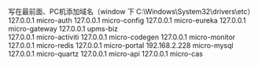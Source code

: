 写在最前面、PC机添加域名（window 下 C:\Windows\System32\drivers\etc）
    127.0.0.1        micro-auth
	127.0.0.1     	 micro-config
	127.0.0.1     	 micro-eureka
	127.0.0.1     	 micro-gateway
	127.0.0.1     	 upms-biz	
	127.0.0.1     	 micro-activiti
	127.0.0.1     	 micro-codegen
	127.0.0.1     	 micro-monitor
	127.0.0.1  	     micro-redis
	127.0.0.1        micro-portal
	192.168.2.228    micro-mysql
	127.0.0.1      micro-quartz
	127.0.0.1      micro-api
	127.0.0.1      micro-cas
